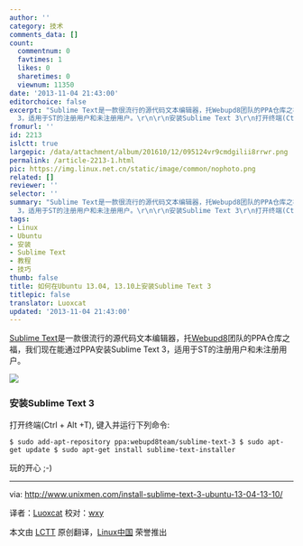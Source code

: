 ```yaml
---
author: ''
category: 技术
comments_data: []
count:
  commentnum: 0
  favtimes: 1
  likes: 0
  sharetimes: 0
  viewnum: 11350
date: '2013-11-04 21:43:00'
editorchoice: false
excerpt: "Sublime Text是一款很流行的源代码文本编辑器，托Webupd8团队的PPA仓库之福，我们现在能通过PPA安装Sublime Text
  3，适用于ST的注册用户和未注册用户。\r\n\r\n安装Sublime Text 3\r\n打开终端(Ctrl + Alt +T), 键入并运行下  ..."
fromurl: ''
id: 2213
islctt: true
largepic: /data/attachment/album/201610/12/095124vr9cmdgilii8rrwr.png
permalink: /article-2213-1.html
pic: https://img.linux.net.cn/static/image/common/nophoto.png
related: []
reviewer: ''
selector: ''
summary: "Sublime Text是一款很流行的源代码文本编辑器，托Webupd8团队的PPA仓库之福，我们现在能通过PPA安装Sublime Text
  3，适用于ST的注册用户和未注册用户。\r\n\r\n安装Sublime Text 3\r\n打开终端(Ctrl + Alt +T), 键入并运行下  ..."
tags:
- Linux
- Ubuntu
- 安装
- Sublime Text
- 教程
- 技巧
thumb: false
title: 如何在Ubuntu 13.04, 13.10上安装Sublime Text 3
titlepic: false
translator: Luoxcat
updated: '2013-11-04 21:43:00'
---
```


[Sublime Text](http://www.sublimetext.com/)是一款很流行的源代码文本编辑器，托[Webupd8](https://launchpad.net/%7Ewebupd8team)团队的PPA仓库之福，我们现在能通过PPA安装Sublime Text 3，适用于ST的注册用户和未注册用户。


![](http://180016988.r.cdn77.net/wp-content/uploads/2013/10/sublime_text.png)


### 安装Sublime Text 3


打开终端(Ctrl + Alt +T), 键入并运行下列命令:



```
$ sudo add-apt-repository ppa:webupd8team/sublime-text-3 $ sudo apt-get update $ sudo apt-get install sublime-text-installer 
```

玩的开心 ;-)




---


via: <http://www.unixmen.com/install-sublime-text-3-ubuntu-13-04-13-10/>


译者：[Luoxcat](https://github.com/Luoxcat) 校对：[wxy](https://github.com/wxy)


本文由 [LCTT](https://github.com/LCTT/TranslateProject) 原创翻译，[Linux中国](http://linux.cn/) 荣誉推出